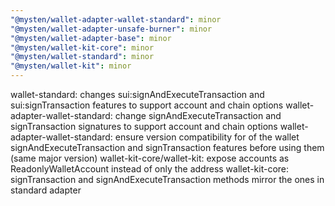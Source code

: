 ```yaml
---
"@mysten/wallet-adapter-wallet-standard": minor
"@mysten/wallet-adapter-unsafe-burner": minor
"@mysten/wallet-adapter-base": minor
"@mysten/wallet-kit-core": minor
"@mysten/wallet-standard": minor
"@mysten/wallet-kit": minor
---
```


wallet-standard: changes sui:signAndExecuteTransaction and sui:signTransaction features to support account and chain options
wallet-adapter-wallet-standard: change signAndExecuteTransaction and signTransaction signatures to support account and chain options
wallet-adapter-wallet-standard: ensure version compatibility for of the wallet signAndExecuteTransaction and signTransaction features before using them (same major version)
wallet-kit-core/wallet-kit: expose accounts as ReadonlyWalletAccount instead of only the address
wallet-kit-core: signTransaction and signAndExecuteTransaction methods mirror the ones in standard adapter
